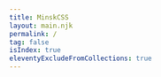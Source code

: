 ```yaml
---
title: MinskCSS
layout: main.njk
permalink: /
tag: false
isIndex: true
eleventyExcludeFromCollections: true
---
```

